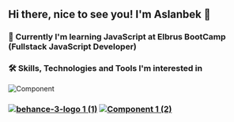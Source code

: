 ## Hi there, nice to see you! I'm Aslanbek 👋

### :book: Currently I'm learning JavaScript at Elbrus BootCamp (Fullstack JavaScript Developer)

### :hammer_and_wrench: Skills, Technologies and Tools I'm interested in
![Component ](https://user-images.githubusercontent.com/99525626/171769091-97b129c8-811a-4eb9-928a-3f0fbe1eb892.png)


### [![behance-3-logo 1 (1)](https://user-images.githubusercontent.com/99525626/171770322-ecc468e1-843b-40fc-9e2c-52f8a8346575.png)](https://www.behance.net/Kaipaeff)   [![Component 1 (2)](https://user-images.githubusercontent.com/99525626/171770241-79d25202-8ccf-4fde-bc6f-ef27dcb434ef.png)](https://t.me/Pofigor)









